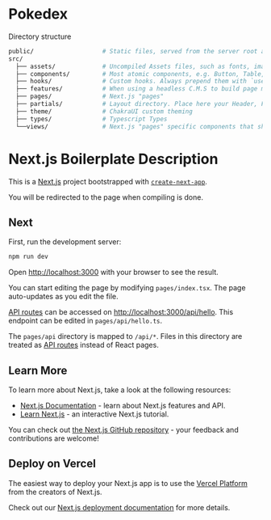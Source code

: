 # Pokedex

Directory structure

```sh
public/                   # Static files, served from the server root and should contain files that likely are not changed
src/
  ├── assets/             # Uncompiled Assets files, such as fonts, images, icons,..., inline contents
  ├── components/         # Most atomic components, e.g. Button, Table,... These components should only render data and not handle logic.
  ├── hooks/              # Custom hooks. Always prepend them with `use` to follow the rules of hooks.
  ├── features/           # When using a headless C.M.S to build page modules (Drag and Drop page builder), create these page modules inside here.
  ├── pages/              # Next.js "pages"
  ├── partials/           # Layout directory. Place here your Header, Footer, Layout components
  ├── theme/              # ChakraUI custom theming
  ├── types/              # Typescript Types
  └──views/               # Next.js "pages" specific components that should not receive a route path.
```

# Next.js Boilerplate Description

This is a [Next.js](https://nextjs.org/) project bootstrapped with [`create-next-app`](https://github.com/vercel/next.js/tree/canary/packages/create-next-app).


You will be redirected to the page when compiling is done.

## Next

First, run the development server:

```bash
npm run dev
```

Open [http://localhost:3000](http://localhost:3000) with your browser to see the result.

You can start editing the page by modifying `pages/index.tsx`. The page auto-updates as you edit the file.

[API routes](https://nextjs.org/docs/api-routes/introduction) can be accessed on [http://localhost:3000/api/hello](http://localhost:3000/api/hello). This endpoint can be edited in `pages/api/hello.ts`.

The `pages/api` directory is mapped to `/api/*`. Files in this directory are treated as [API routes](https://nextjs.org/docs/api-routes/introduction) instead of React pages.

## Learn More

To learn more about Next.js, take a look at the following resources:

- [Next.js Documentation](https://nextjs.org/docs) - learn about Next.js features and API.
- [Learn Next.js](https://nextjs.org/learn) - an interactive Next.js tutorial.

You can check out [the Next.js GitHub repository](https://github.com/vercel/next.js/) - your feedback and contributions are welcome!

## Deploy on Vercel

The easiest way to deploy your Next.js app is to use the [Vercel Platform](https://vercel.com/new?utm_medium=default-template&filter=next.js&utm_source=create-next-app&utm_campaign=create-next-app-readme) from the creators of Next.js.

Check out our [Next.js deployment documentation](https://nextjs.org/docs/deployment) for more details.
